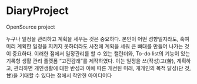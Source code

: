 # DiaryProject
OpenSource project

누구나 일정을 관리하고 계획을 세우는 것은 중요하다. 
본인이 어떤 성향일지라도, 혹여 미리 계획한 일정을 지키지 못하더라도 사전에 계획을 세워 큰 뼈대를 만들어 나가는 것이 중요하다. 
이러한 점에서 일정관리를 할 수 있는 캘린더와, To-do list의 기능이 있는 기록형 생활 관리 플랫폼 “고진감래”를 제작하였다. 
이는 일정을 쓰(작성)고(苦), 계획하고, 관리하면 개인생활에 대한 반성과 이에 따른 개선된 미래, 개개인의 목적 달성(단 것, 甘)을 기대할 수 있다는 점에서 착안한 아이디어다
